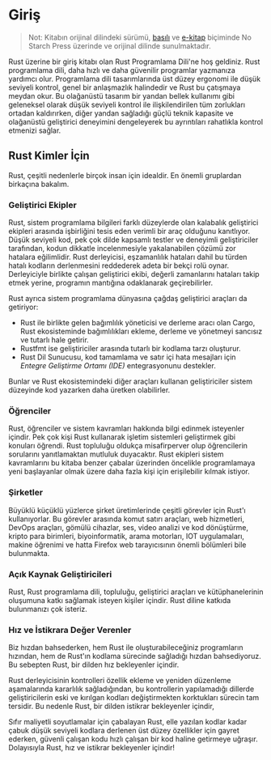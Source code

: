 # Giriş
> Not: Kitabın orijinal dilindeki sürümü, [basılı](https://nostarch.com/rust) ve [e-kitap](https://nostarch.com/) biçiminde 
> No Starch Press üzerinde ve orijinal dilinde sunulmaktadır.

Rust üzerine bir giriş kitabı olan Rust Programlama Dili'ne hoş geldiniz. Rust programlama dili, daha hızlı ve daha güvenilir programlar yazmanıza yardımcı olur. Programlama dili tasarımlarında üst düzey ergonomi ile düşük seviyeli kontrol, genel bir anlaşmazlık halindedir ve Rust bu çatışmaya meydan okur. Bu olağanüstü tasarım bir yandan bellek kullanımı gibi geleneksel olarak düşük seviyeli kontrol ile ilişkilendirilen tüm zorlukları ortadan kaldırırken, diğer yandan sağladığı güçlü teknik kapasite ve olağanüstü geliştirici deneyimini dengeleyerek bu ayrıntıları rahatlıkla kontrol etmenizi sağlar.

## Rust Kimler İçin

Rust, çeşitli nedenlerle birçok insan için idealdir. En önemli gruplardan birkaçına bakalım.

### Geliştirici Ekipler

Rust, sistem programlama bilgileri farklı düzeylerde olan kalabalık geliştirici ekipleri arasında işbirliğini tesis eden verimli bir araç olduğunu kanıtlıyor. Düşük seviyeli kod, pek çok dilde kapsamlı testler ve deneyimli geliştiriciler tarafından, kodun dikkatle incelenmesiyle yakalanabilen çözümü zor hatalara eğilimlidir. Rust derleyicisi, eşzamanlılık hataları dahil bu türden hatalı kodların derlenmesini reddederek adeta bir bekçi rolü oynar. Derleyiciyle birlikte çalışan geliştirici ekibi, değerli zamanlarını hataları takip etmek yerine, programın mantığına odaklanarak geçirebilirler.

Rust ayrıca sistem programlama dünyasına çağdaş geliştirici araçları da getiriyor:

* Rust ile birlikte gelen bağımlılık yöneticisi ve derleme aracı olan Cargo, Rust ekosisteminde bağımlılıkları ekleme, derleme ve yönetmeyi sancısız ve tutarlı hale getirir.
* Rustfmt ise geliştiriciler arasında tutarlı bir kodlama tarzı oluşturur.
* Rust Dil Sunucusu, kod tamamlama ve satır içi hata mesajları için *Entegre Geliştirme Ortamı (IDE)*  entegrasyonunu destekler.

Bunlar ve Rust ekosistemindeki diğer araçları kullanan geliştiriciler sistem düzeyinde kod yazarken daha üretken olabilirler.

### Öğrenciler

Rust, öğrenciler ve sistem kavramları hakkında bilgi edinmek isteyenler içindir. Pek çok kişi Rust kullanarak işletim sistemleri geliştirmek gibi konuları öğrendi. Rust topluluğu oldukça misafirperver olup öğrencilerin sorularını yanıtlamaktan mutluluk duyacaktır. Rust ekipleri sistem kavramlarını bu kitaba benzer çabalar üzerinden öncelikle programlamaya yeni başlayanlar olmak üzere daha fazla kişi için erişilebilir kılmak istiyor.

### Şirketler

Büyüklü küçüklü yüzlerce şirket üretimlerinde çeşitli görevler için Rust'ı kullanıyorlar. Bu görevler arasında komut satırı araçları, web hizmetleri, DevOps araçları, gömülü cihazlar, ses, video analizi ve kod dönüştürme, kripto para birimleri, biyoinformatik, arama motorları, IOT uygulamaları, makine öğrenimi ve hatta Firefox web tarayıcısının önemli bölümleri bile bulunmakta.

### Açık Kaynak Geliştiricileri

Rust, Rust programlama dili, topluluğu, geliştirici araçları ve kütüphanelerinin oluşumuna katkı sağlamak isteyen kişiler içindir. Rust diline katkıda bulunmanızı çok isteriz.

### Hız ve İstikrara Değer Verenler

Biz hızdan bahsederken, hem Rust ile oluşturabileceğiniz programların hızından, hem de Rust'ın kodlama sürecinde sağladığı hızdan bahsediyoruz. Bu sebepten Rust, bir dilden hız bekleyenler içindir.

Rust derleyicisinin kontrolleri özellik ekleme ve yeniden düzenleme aşamalarında kararlılık sağladığından, bu kontrollerin yapılamadığı dillerde geliştiricilerin eski ve kırılgan kodları değiştirmekten korktukları sürecin tam tersidir. Bu nedenle Rust, bir dilden istikrar bekleyenler içindir,

Sıfır maliyetli soyutlamalar için çabalayan Rust, elle yazılan kodlar kadar çabuk düşük seviyeli kodlara derlenen üst düzey özellikler için gayret ederken, güvenli çalışan kodu hızlı çalışan bir kod haline getirmeye uğraşır. Dolayısıyla Rust, hız ve istikrar bekleyenler içindir!

<!-- Çeviride kaldığım yer -->

